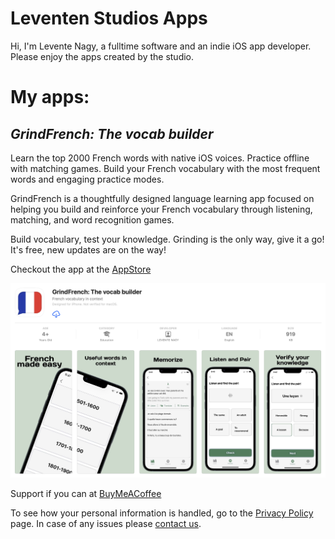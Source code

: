# Leventen Studios Apps

Hi, I'm Levente Nagy, a fulltime software and an indie iOS app developer. Please enjoy the apps created by the studio.

# My apps:  

## _GrindFrench: The vocab builder_
Learn the top 2000 French words with native iOS voices. Practice offline with matching games. Build your French vocabulary with the most frequent words and engaging practice modes.

GrindFrench is a thoughtfully designed language learning app focused on helping you build and reinforce your French vocabulary through listening, matching, and word recognition games.

Build vocabulary, test your knowledge. Grinding is the only way, give it a go! It's free, new updates are on the way!

Checkout the app at the [AppStore](https://apps.apple.com/ca/app/grindfrench-the-vocab-builder/id6747348434)

![GrindFrench](images/GrindFrench_released_alt.png)

Support if you can at [BuyMeACoffee](https://buymeacoffee.com/leventenstudios)

To see how your personal information is handled, go to the [Privacy Policy](./privacy-policy.html) page. In case of any issues please [contact us](mailto:leventenstudios@icloud.com).
